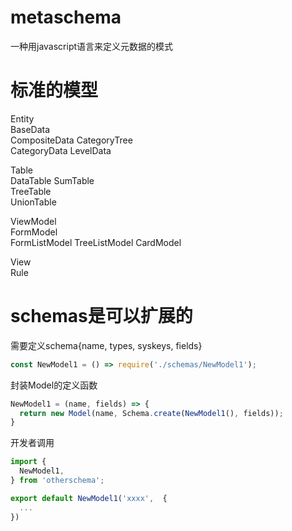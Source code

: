 # metaschema
一种用javascript语言来定义元数据的模式

# 标准的模型
Entity  
BaseData  
CompositeData
CategoryTree  
CategoryData
LevelData

Table  
DataTable
SumTable  
TreeTable  
UnionTable

ViewModel  
FormModel  
FormListModel
TreeListModel
CardModel  

View  
Rule

# schemas是可以扩展的

需要定义schema{name, types, syskeys, fields}
```js
const NewModel1 = () => require('./schemas/NewModel1');
```

封装Model的定义函数
```js
NewModel1 = (name, fields) => {
  return new Model(name, Schema.create(NewModel1(), fields));
}
```

开发者调用
```js
import {
  NewModel1,
} from 'otherschema';

export default NewModel1('xxxx',  {
  ...
})
```
